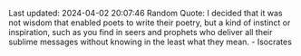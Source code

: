 Last updated: 2024-04-02 20:07:46
Random Quote: I decided that it was not wisdom that enabled poets to write their poetry, but a kind of instinct or inspiration, such as you find in seers and prophets who deliver all their sublime messages without knowing in the least what they mean. - Isocrates